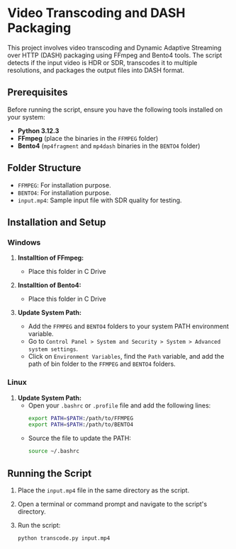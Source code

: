 # Video Transcoding and DASH Packaging

This project involves video transcoding and Dynamic Adaptive Streaming over HTTP (DASH) packaging using FFmpeg and Bento4 tools. The script detects if the input video is HDR or SDR, transcodes it to multiple resolutions, and packages the output files into DASH format.

## Prerequisites

Before running the script, ensure you have the following tools installed on your system:

- **Python 3.12.3**
- **FFmpeg** (place the binaries in the `FFMPEG` folder)
- **Bento4** (`mp4fragment` and `mp4dash` binaries in the `BENTO4` folder)


## Folder Structure

- `FFMPEG`: For installation purpose.
- `BENTO4`: For installation purpose.
- `input.mp4`: Sample input file with SDR quality for testing.

## Installation and Setup

### Windows

1. **Installtion of FFmpeg:**
   - Place this folder in C Drive

2. **Installtion of Bento4:**
   - Place this folder in C Drive

3. **Update System Path:**
   - Add the `FFMPEG` and `BENTO4` folders to your system PATH environment variable.
   - Go to `Control Panel > System and Security > System > Advanced system settings`.
   - Click on `Environment Variables`, find the `Path` variable, and add the path of bin folder to the `FFMPEG` and `BENTO4` folders.

### Linux

1. **Update System Path:**
   - Open your `.bashrc` or `.profile` file and add the following lines:
     ```sh
     export PATH=$PATH:/path/to/FFMPEG
     export PATH=$PATH:/path/to/BENTO4
     ```
   - Source the file to update the PATH:
     ```sh
     source ~/.bashrc
     ```

## Running the Script

1. Place the `input.mp4` file in the same directory as the script.

2. Open a terminal or command prompt and navigate to the script's directory.

3. Run the script:
   ```sh
   python transcode.py input.mp4
